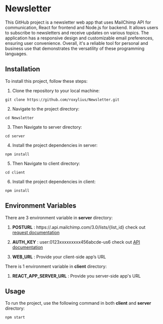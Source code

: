 # Newsletter
This GitHub project is a newsletter web app that uses MailChimp API for communication, React for frontend and Node.js for backend. It allows users to subscribe to newsletters and receive updates on various topics. The application has a responsive design and customizable email preferences, ensuring user convenience. Overall, it's a reliable tool for personal and business use that demonstrates the versatility of these programming languages.


## Installation

To install this project, follow these steps:

1. Clone the repository to your local machine:

```
git clone https://github.com/roxylius/Newsletter.git
```

2. Navigate to the project directory:

```
cd Newsletter
```

3. Then Navigate to server directory: 

```
cd server
```

4. Install the project dependencies in server:

```
npm install
```

5. Then Navigate to client directory: 

```
cd client
```

6. Install the project dependencies in client:

```
npm install
```

## Environment Variables

There are 3 environment variable in **server** directory:

1. **POSTURL** : https://<dc>.api.mailchimp.com/3.0/lists/{list_id} check out [request documentation](https://mailchimp.com/developer/marketing/docs/methods-parameters/)

2. **AUTH_KEY** : user:0123xxxxxxxxx456abcde-us6 check out [API documentation](https://mailchimp.com/developer/marketing/guides/quick-start/#generate-your-api-key)

3. **WEB_URL** : Provide your client-side app’s URL


There is 1 environment variable in **client** directory:

1. **REACT_APP_SERVER_URL** : Provide you server-side app's URL

## Usage

To run the project, use the following command in both **client** and **server** directory:

```
npm start
```
